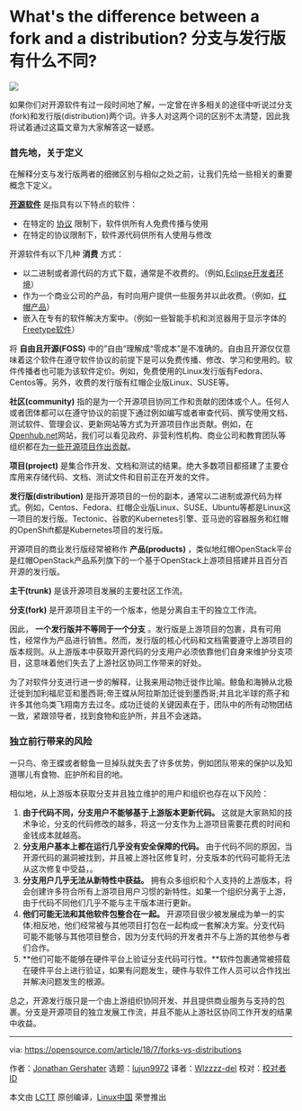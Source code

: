 What's the difference between a fork and a distribution?
分支与发行版有什么不同?
======

![](https://opensource.com/sites/default/files/styles/image-full-size/public/lead-images/spoons_forks_520x292_jh.png?itok=DzEzZBuG)

如果你们对开源软件有过一段时间地了解，一定曾在许多相关的途径中听说过分支(fork)和发行版(distribution)两个词。许多人对这两个词的区别不太清楚，因此我将试着通过这篇文章为大家解答这一疑惑。

### 首先地，关于定义

在解释分支与发行版两者的细微区别与相似之处之前，让我们先给一些相关的重要概念下定义。

**[开源软件][1]** 是指具有以下特点的软件：

 * 在特定的 [协议][2] 限制下，软件供所有人免费传播与使用
 * 在特定的协议限制下，软件源代码供所有人使用与修改

开源软件有以下几种 **消费** 方式：

 * 以二进制或者源代码的方式下载，通常是不收费的。（例如,[Eclipse开发者环境][3]）
 * 作为一个商业公司的产品，有时向用户提供一些服务并以此收费。（例如，[红帽产品][4]）
 * 嵌入在专有的软件解决方案中。（例如一些智能手机和浏览器用于显示字体的[Freetype软件][5]）

将 **自由且开源(FOSS)** 中的”自由“理解成“零成本”是不准确的。自由且开源仅仅意味着这个软件在遵守软件协议的前提下是可以免费传播、修改、学习和使用的。软件传播者也可能为该软件定价。例如，免费使用的Linux发行版有Fedora、Centos等。另外，收费的发行版有红帽企业版Linux、SUSE等。

**社区(community)** 指的是为一个开源项目协同工作和贡献的团体或个人。任何人或者团体都可以在遵守协议的前提下通过例如编写或者审查代码、撰写使用文档、测试软件、管理会议、更新网站等方式为开源项目作出贡献。例如，在[Openhub.net][6]网站，我们可以看见政府、非营利性机构、商业公司和教育团队等组织都在[为一些开源项目作出贡献][7]。

**项目(project)** 是集合作开发、文档和测试的结果。绝大多数项目都搭建了主要仓库用来存储代码、文档、测试文件和目前正在开发的文件。

**发行版(distribution)** 是指开源项目的一份的副本，通常以二进制或源代码为样式。例如，Centos、Fedora、红帽企业版Linux、SUSE、Ubuntu等都是Linux这一项目的发行版。Tectonic、谷歌的Kubernetes引擎、亚马逊的容器服务和红帽的OpenShift都是Kubernetes项目的发行版。

开源项目的商业发行版经常被称作 **产品(products)** ，类似地红帽OpenStack平台是红帽OpenStack产品系列旗下的一个基于OpenStack上游项目搭建并且百分百开源的发行版。

**主干(trunk)** 是该开源项目发展的主要社区工作流。

**分支(fork)** 是开源项目主干的一个版本，他是分离自主干的独立工作流。

因此， **一个发行版并不等同于一个分支** 。发行版是上游项目的包裹，具有可用性，经常作为产品进行销售。然而，发行版的核心代码和文档需要遵守上游项目的版本规则。从上游版本中获取开源代码的分支用户必须依靠他们自身来维护分支项目，这意味着他们失去了上游社区协同工作带来的好处。

为了对软件分支进行进一步的解释，让我来用动物迁徙作比喻。鲸鱼和海狮从北极迁徙到加利福尼亚和墨西哥;帝王蝶从阿拉斯加迁徙到墨西哥;并且北半球的燕子和许多其他鸟类飞翔南方去过冬。成功迁徙的关键因素在于，团队中的所有动物团结一致，紧跟领导者，找到食物和庇护所，并且不会迷路。

### 独立前行带来的风险

一只鸟、帝王蝶或者鲸鱼一旦掉队就失去了许多优势，例如团队带来的保护以及知道哪儿有食物、庇护所和目的地。

相似地，从上游版本获取分支并且独立维护的用户和组织也存在以下风险：
 1. **由于代码不同，分支用户不能够基于上游版本更新代码。** 这就是大家熟知的技术争论，分支的代码修改的越多，将这一分支作为上游项目需要花费的时间和金钱成本就越高。
 2. **分支用户基本上都在运行几乎没有安全保障的代码。** 由于代码不同的原因，当开源代码的漏洞被找到，并且被上游社区修复时，分支版本的代码可能将无法从这次修复中受益，。 
 3. **分支用户几乎无法从新特性中获益。** 拥有众多组织和个人支持的上游版本，将会创建许多符合所有上游项目用户习惯的新特性。如果一个组织分离于上游，由于代码不同他们几乎不能与主干版本进行更新。
 4. **他们可能无法和其他软件包整合在一起。** 开源项目很少被发展成为单一的实体;相反地，他们经常被与其他项目打包在一起构成一套解决方案。分支代码可能不能够与其他项目整合，因为分支代码的开发者并不与上游的其他参与者们合作。
 5. **他们可能不能够在硬件平台上验证分支代码可行性。**软件包裹通常被搭载在硬件平台上进行验证，如果有问题发生，硬件与软件工作人员可以合作找出并解决问题发生的根源。

总之，开源发行版只是一个由上游组织协同开发、并且提供商业服务与支持的包裹。分支是开源项目的独立发展工作流，并且不能从上游社区协同工作开发的结果中收益。

--------------------------------------------------------------------------------

via: https://opensource.com/article/18/7/forks-vs-distributions

作者：[Jonathan Gershater][a]
选题：[lujun9972](https://github.com/lujun9972)
译者：[Wlzzzz-del](https://github.com/Wlzzzz-del)
校对：[校对者ID](https://github.com/校对者ID)

本文由 [LCTT](https://github.com/LCTT/TranslateProject) 原创编译，[Linux中国](https://linux.cn/) 荣誉推出

[a]:https://opensource.com/users/jgershat
[1]:https://opensource.com/resources/what-open-source
[2]:https://opensource.com/tags/licensing
[3]:https://www.eclipse.org/che/getting-started/download/
[4]:https://access.redhat.com/downloads
[5]:https://www.freetype.org/
[6]:http://openhub.net
[7]:https://www.openhub.net/explore/orgs
